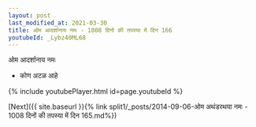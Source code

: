 ```yaml
---
layout: post
last_modified_at: 2021-03-30
title: ओम आदर्शानाय नमः - 1008 दिनों की तपस्या में दिन 166
youtubeId: _Lybz40ML68
---
```

 
 
 ओम आदर्शानाय नमः  
 
 -  कोण अटळ आहे 
 
  
 
  
 
 
 
 
 
 


{% include youtubePlayer.html id=page.youtubeId %}
 
[Next]({{ site.baseurl }}{% link  split1/_posts/2014-09-06-ओम अथंडरथया नमः - 1008 दिनों की तपस्या में दिन 165.md%})
 
